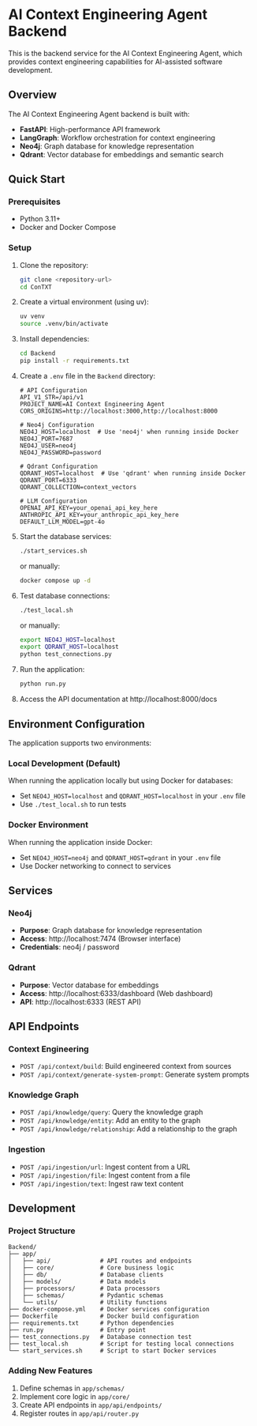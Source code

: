 # AI Context Engineering Agent Backend

This is the backend service for the AI Context Engineering Agent, which provides context engineering capabilities for AI-assisted software development.

## Overview

The AI Context Engineering Agent backend is built with:

- **FastAPI**: High-performance API framework
- **LangGraph**: Workflow orchestration for context engineering
- **Neo4j**: Graph database for knowledge representation
- **Qdrant**: Vector database for embeddings and semantic search

## Quick Start

### Prerequisites

- Python 3.11+
- Docker and Docker Compose

### Setup

1. Clone the repository:
   ```bash
   git clone <repository-url>
   cd ConTXT
   ```

2. Create a virtual environment (using uv):
   ```bash
   uv venv
   source .venv/bin/activate
   ```

3. Install dependencies:
   ```bash
   cd Backend
   pip install -r requirements.txt
   ```

4. Create a `.env` file in the `Backend` directory:
   ```
   # API Configuration
   API_V1_STR=/api/v1
   PROJECT_NAME=AI Context Engineering Agent
   CORS_ORIGINS=http://localhost:3000,http://localhost:8000

   # Neo4j Configuration
   NEO4J_HOST=localhost  # Use 'neo4j' when running inside Docker
   NEO4J_PORT=7687
   NEO4J_USER=neo4j
   NEO4J_PASSWORD=password

   # Qdrant Configuration
   QDRANT_HOST=localhost  # Use 'qdrant' when running inside Docker
   QDRANT_PORT=6333
   QDRANT_COLLECTION=context_vectors

   # LLM Configuration
   OPENAI_API_KEY=your_openai_api_key_here
   ANTHROPIC_API_KEY=your_anthropic_api_key_here
   DEFAULT_LLM_MODEL=gpt-4o
   ```

5. Start the database services:
   ```bash
   ./start_services.sh
   ```
   or manually:
   ```bash
   docker compose up -d
   ```

6. Test database connections:
   ```bash
   ./test_local.sh
   ```
   or manually:
   ```bash
   export NEO4J_HOST=localhost
   export QDRANT_HOST=localhost
   python test_connections.py
   ```

7. Run the application:
   ```bash
   python run.py
   ```

8. Access the API documentation at http://localhost:8000/docs

## Environment Configuration

The application supports two environments:

### Local Development (Default)

When running the application locally but using Docker for databases:
- Set `NEO4J_HOST=localhost` and `QDRANT_HOST=localhost` in your `.env` file
- Use `./test_local.sh` to run tests

### Docker Environment

When running the application inside Docker:
- Set `NEO4J_HOST=neo4j` and `QDRANT_HOST=qdrant` in your `.env` file
- Use Docker networking to connect to services

## Services

### Neo4j

- **Purpose**: Graph database for knowledge representation
- **Access**: http://localhost:7474 (Browser interface)
- **Credentials**: neo4j / password

### Qdrant

- **Purpose**: Vector database for embeddings
- **Access**: http://localhost:6333/dashboard (Web dashboard)
- **API**: http://localhost:6333 (REST API)

## API Endpoints

### Context Engineering

- `POST /api/context/build`: Build engineered context from sources
- `POST /api/context/generate-system-prompt`: Generate system prompts

### Knowledge Graph

- `POST /api/knowledge/query`: Query the knowledge graph
- `POST /api/knowledge/entity`: Add an entity to the graph
- `POST /api/knowledge/relationship`: Add a relationship to the graph

### Ingestion

- `POST /api/ingestion/url`: Ingest content from a URL
- `POST /api/ingestion/file`: Ingest content from a file
- `POST /api/ingestion/text`: Ingest raw text content

## Development

### Project Structure

```
Backend/
├── app/
│   ├── api/              # API routes and endpoints
│   ├── core/             # Core business logic
│   ├── db/               # Database clients
│   ├── models/           # Data models
│   ├── processors/       # Data processors
│   ├── schemas/          # Pydantic schemas
│   └── utils/            # Utility functions
├── docker-compose.yml    # Docker services configuration
├── Dockerfile            # Docker build configuration
├── requirements.txt      # Python dependencies
├── run.py                # Entry point
├── test_connections.py   # Database connection test
├── test_local.sh         # Script for testing local connections
└── start_services.sh     # Script to start Docker services
```

### Adding New Features

1. Define schemas in `app/schemas/`
2. Implement core logic in `app/core/`
3. Create API endpoints in `app/api/endpoints/`
4. Register routes in `app/api/router.py` 